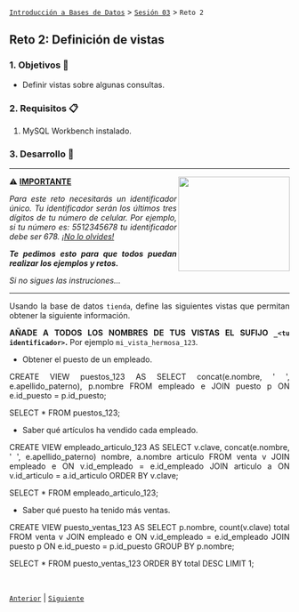 [`Introducción a Bases de Datos`](../../README.md) > [`Sesión 03`](../Readme.md) > `Reto 2`
	
## Reto 2: Definición de vistas

<div style="text-align: justify;">

### 1. Objetivos :dart:

- Definir vistas sobre algunas consultas.

### 2. Requisitos :clipboard:

1. MySQL Workbench instalado.

### 3. Desarrollo :rocket:

---

<img src="../../imagenes/tabla.gif" align="right" height="170" width="200"> 

:warning: <ins>**IMPORTANTE**</ins>

_Para este reto necesitarás un identificador único. Tu identificador serán los últimos tres dígitos de tu número de celular. Por ejemplo, si tu número es: 5512345678 tu identificador debe ser 678. <ins>¡No lo olvides!</ins>_   

_**Te pedimos esto para que todos puedan realizar los ejemplos y retos.**_


_Si no sigues las instruciones..._   

---

Usando la base de datos `tienda`, define las siguientes vistas que permitan obtener la siguiente información.

**AÑADE A TODOS LOS NOMBRES DE TUS VISTAS EL SUFIJO `_<tu identificador>`.** Por ejemplo `mi_vista_hermosa_123`.

- Obtener el puesto de un empleado.

CREATE VIEW puestos_123 AS
SELECT concat(e.nombre, ' ', e.apellido_paterno), p.nombre
FROM empleado e
JOIN puesto p
  ON e.id_puesto = p.id_puesto;
  
  SELECT *
FROM puestos_123;



- Saber qué artículos ha vendido cada empleado.


CREATE VIEW empleado_articulo_123 AS
SELECT v.clave, concat(e.nombre, ' ', e.apellido_paterno) nombre, a.nombre articulo
FROM venta v
JOIN empleado e
  ON v.id_empleado = e.id_empleado
JOIN articulo a
  ON v.id_articulo = a.id_articulo
ORDER BY v.clave;





SELECT *
FROM  empleado_articulo_123;

- Saber qué puesto ha tenido más ventas.


CREATE VIEW puesto_ventas_123 AS
SELECT p.nombre, count(v.clave) total
FROM venta v
JOIN empleado e
  ON v.id_empleado = e.id_empleado
JOIN puesto p
  ON e.id_puesto = p.id_puesto
GROUP BY p.nombre;


SELECT *
FROM puesto_ventas_123
ORDER BY total DESC
LIMIT 1;



<br/>

[`Anterior`](../Ejemplo-02/Readme.md) | [`Siguiente`](../Readme.md)

</div>
